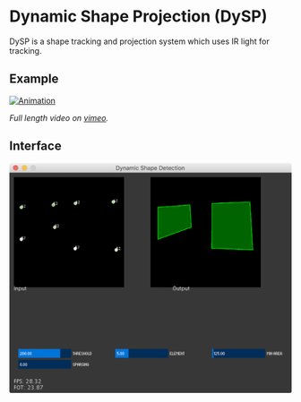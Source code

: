 # Dynamic Shape Projection (DySP)
DySP is a shape tracking and projection system which uses IR light for tracking.

## Example
[![Animation](readme/animation.gif)](https://vimeo.com/215747807/1fba7c1dd0)

*Full length video on* [*vimeo*](https://vimeo.com/215747807/1fba7c1dd0)*.*

## Interface
![DySP Detection Interface](readme/interface.png)
